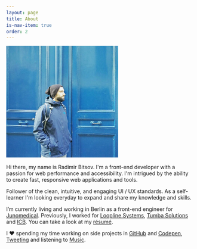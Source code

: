 ```yaml
---
layout: page
title: About
is-nav-item: true
order: 2
---
```


<p class="u-textAlignCenter">
  <img src="/uploads/2017/01/profile.jpg" alt="Profile" class="o-img--roundedSmall">
</p>

Hi there, my name is Radimir Bitsov. I'm a front-end developer with a passion for web performance and accessibility.
I'm intrigued by the ability to create fast, responsive web applications and tools.

Follower of the clean, intuitive, and engaging UI / UX standards. As a self-learner
I'm looking everyday to expand and share my knowledge and skills.

I’m currently living and working in Berlin as a front-end engineer for
[Junomedical](http://www.junomedical.com/en).
Previously, I worked for [Loopline Systems](http://www.loopline-systems.com/en),
[Tumba Solutions](http://tumba.solutions/) and [ICB](http://www.icb.bg/).
You can take a look at my [résumé](https://www.dropbox.com/s/vosnjb7xu0fej7o/Resume.pdf?dl=0).

I <span class="c-heart">❤︎</span> spending my time working on side projects in
[GitHub](https://github.com/radibit) and [Codepen](https://codepen.io/_rbit/),
[Tweeting](https://twitter.com/radibit) and listening to
[Music](https://play.spotify.com/user/radimir.bitsov/playlist/0sxE6ypafdZWLL1eiuN3ZZ).
